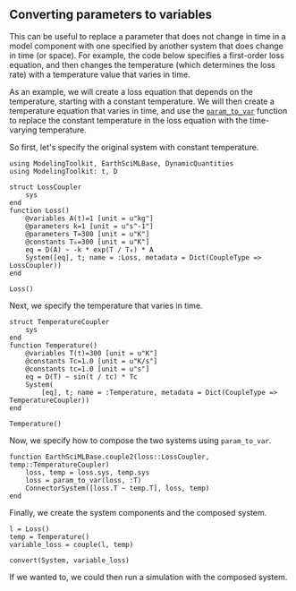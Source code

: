 ## Converting parameters to variables

This can be useful to replace a parameter that does not change in time in a model component
with one specified by another system that does change in time (or space). For example, the
code below specifies a first-order loss equation, and then changes the temperature (which
determines the loss rate) with a temperature value that varies in time.

As an example, we will create a loss equation that depends on the temperature, starting with a constant temperature. We will then create a temperature equation that varies in time, and use the [`param_to_var`](@ref) function to replace the constant temperature in the loss equation with the time-varying temperature.

So first, let's specify the original system with constant temperature.

```@example param_to_var
using ModelingToolkit, EarthSciMLBase, DynamicQuantities
using ModelingToolkit: t, D

struct LossCoupler
    sys
end
function Loss()
    @variables A(t)=1 [unit = u"kg"]
    @parameters k=1 [unit = u"s^-1"]
    @parameters T=300 [unit = u"K"]
    @constants T₀=300 [unit = u"K"]
    eq = D(A) ~ -k * exp(T / T₀) * A
    System([eq], t; name = :Loss, metadata = Dict(CoupleType => LossCoupler))
end

Loss()
```

Next, we specify the temperature that varies in time.

```@example param_to_var
struct TemperatureCoupler
    sys
end
function Temperature()
    @variables T(t)=300 [unit = u"K"]
    @constants Tc=1.0 [unit = u"K/s"]
    @constants tc=1.0 [unit = u"s"]
    eq = D(T) ~ sin(t / tc) * Tc
    System(
        [eq], t; name = :Temperature, metadata = Dict(CoupleType => TemperatureCoupler))
end

Temperature()
```

Now, we specify how to compose the two systems using `param_to_var`.

```@example param_to_var
function EarthSciMLBase.couple2(loss::LossCoupler, temp::TemperatureCoupler)
    loss, temp = loss.sys, temp.sys
    loss = param_to_var(loss, :T)
    ConnectorSystem([loss.T ~ temp.T], loss, temp)
end
```

Finally, we create the system components and the composed system.

```@example param_to_var
l = Loss()
temp = Temperature()
variable_loss = couple(l, temp)

convert(System, variable_loss)
```

If we wanted to, we could then run a simulation with the composed system.
